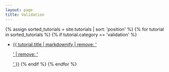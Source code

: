 ```yaml
---
layout: page
title: Validation
---
```


{% assign sorted_tutorials = site.tutorials | sort: 'position' %}
{% for tutorial in sorted_tutorials %}
{% if tutorial.category == 'validation' %}
- <a href="{{ site.url }}{{ site.baseurl }}{{ tutorial.url }}">{{ tutorial.title | markdownify | remove: '<p>' | remove: '</p>' }}</a>
{% endif %}
{% endfor %}
